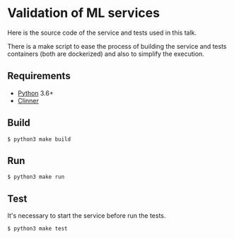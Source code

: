 # Validation of ML services

Here is the source code of the service and tests used in this talk.

There is a make script to ease the process of building the service and tests containers (both are dockerized) and also 
to simplify the execution.

## Requirements

* [Python] 3.6+
* [Clinner]

## Build

```console
$ python3 make build
```

## Run

```console
$ python3 make run
```

## Test

It's necessary to start the service before run the tests.

```console
$ python3 make test
```

[Python]: https://www.python.org
[Clinner]: https://github.com/perdy/clinner
